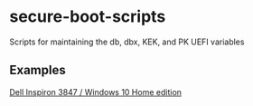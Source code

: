 ---
---

# secure-boot-scripts
Scripts for maintaining the db, dbx, KEK, and PK UEFI variables

## Examples

[Dell Inspiron 3847 / Windows 10 Home edition](example-dell-windows.md)
